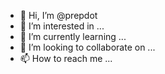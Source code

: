 - 👋 Hi, I’m @prepdot
- 👀 I’m interested in ...
- 🌱 I’m currently learning ...
- 💞️ I’m looking to collaborate on ...
- 📫 How to reach me ...

<!---
prepdot/prepdot is a ✨ special ✨ repository because its `README.md` (this file) appears on your GitHub profile.
You can click the Preview link to take a look at your changes.
--->
